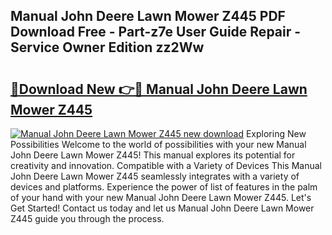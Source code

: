 ## Manual John Deere Lawn Mower Z445 PDF Download Free - Part-z7e User Guide Repair - Service Owner Edition zz2Ww

# <h2><a href="http://bc53069.oget.top/?id=Manual+John+Deere+Lawn+Mower+Z445">🔗Download New 👉🔴 Manual John Deere Lawn Mower Z445</a></h2>

[![Manual John Deere Lawn Mower Z445 new download](https://i.imgur.com/5g1atiW.png)](http://bc53069.oget.top/?id=Manual+John+Deere+Lawn+Mower+Z445)
Exploring New Possibilities Welcome to the world of possibilities with your new Manual John Deere Lawn Mower Z445! This manual explores its potential for creativity and innovation. Compatible with a Variety of Devices This Manual John Deere Lawn Mower Z445 seamlessly integrates with a variety of devices and platforms. Experience the power of list of features in the palm of your hand with your new Manual John Deere Lawn Mower Z445. Let's Get Started! Contact us today and let us Manual John Deere Lawn Mower Z445 guide you through the process.
